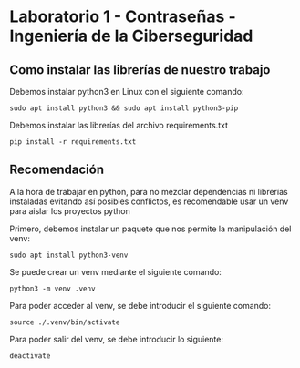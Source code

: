 # Laboratorio 1 - Contraseñas - Ingeniería de la Ciberseguridad

## Como instalar las librerías de nuestro trabajo

Debemos instalar python3 en Linux con el siguiente comando:

`sudo apt install python3 && sudo apt install python3-pip`


Debemos instalar las librerías del archivo requirements.txt

`pip install -r requirements.txt`


## Recomendación

A la hora de trabajar en python, para no mezclar dependencias ni librerías instaladas evitando así posibles conflictos, es recomendable usar un venv para aislar los proyectos python


Primero, debemos instalar un paquete que nos permite la manipulación del venv:

`sudo apt install python3-venv`


Se puede crear un venv mediante el siguiente comando:

`python3 -m venv .venv`


Para poder acceder al venv, se debe introducir el siguiente comando:

`source ./.venv/bin/activate`


Para poder salir del venv, se debe introducir lo siguiente:

`deactivate`

